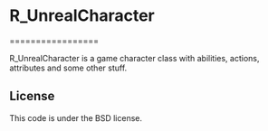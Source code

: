 # R_UnrealCharacter
=================

R_UnrealCharacter is a game character class with abilities, actions, attributes and some other stuff.

License
--------

This code is under the BSD license.
